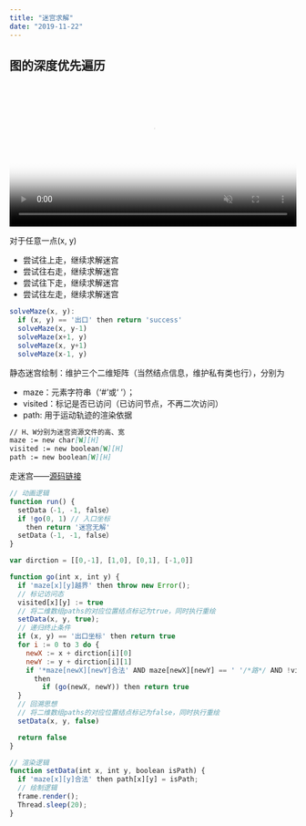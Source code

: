 ```yaml
---
title: "迷宫求解"
date: "2019-11-22"
---
```


## 图的深度优先遍历

<video poster="http://static.vfa25.cn/maze-resolve-img.0c2b3399.png" width="100%" src="http://static.vfa25.cn/maze-resolve-video.mov" controls="controls" muted></video>

对于任意一点(x, y)

- 尝试往上走，继续求解迷宫
- 尝试往右走，继续求解迷宫
- 尝试往下走，继续求解迷宫
- 尝试往左走，继续求解迷宫

```js
solveMaze(x, y):
  if (x, y) == '出口' then return 'success'
  solveMaze(x, y-1)
  solveMaze(x+1, y)
  solveMaze(x, y+1)
  solveMaze(x-1, y)
```

静态迷宫绘制：维护三个二维矩阵（当然结点信息，维护私有类也行），分别为

- maze：元素字符串（‘#’或‘ ’）；
- visited：标记是否已访问（已访问节点，不再二次访问）
- path: 用于运动轨迹的渲染依据

```md
// H、W分别为迷宫资源文件的高、宽
maze := new char[W][H]
visited := new boolean[W][H]
path := new boolean[W][H]
```

走迷宫——[源码链接](https://github.com/vfa25/dataStructure-algorithm/tree/master/AlgorithmVisualization/src/mazesolver)


``` js
// 动画逻辑
function run() {
  setData（-1, -1, false）
  if !go(0, 1) // 入口坐标
    then return '迷宫无解'
  setData（-1, -1, false）
}

var dirction = [[0,-1], [1,0], [0,1], [-1,0]]

function go(int x, int y) {
  if 'maze[x][y]越界' then throw new Error();
  // 标记访问态
  visited[x][y] := true
  // 将二维数组paths的对应位置结点标记为true，同时执行重绘
  setData(x, y, true);
  // 递归终止条件
  if (x, y) == '出口坐标' then return true
  for i := 0 to 3 do {
    newX := x + dirction[i][0]
    newY := y + dirction[i][1]
    if '*maze[newX][newY]合法' AND maze[newX][newY] == ' '/*路*/ AND !visited[newX][newY]
      then
        if (go(newX, newY)) then return true
  }
  // 回溯思想
  // 将二维数组paths的对应位置结点标记为false，同时执行重绘
  setData(x, y, false)

  return false
}

// 渲染逻辑
function setData(int x, int y, boolean isPath) {
  if 'maze[x][y]合法' then path[x][y] = isPath;
  // 绘制逻辑
  frame.render();
  Thread.sleep(20);
}
```
